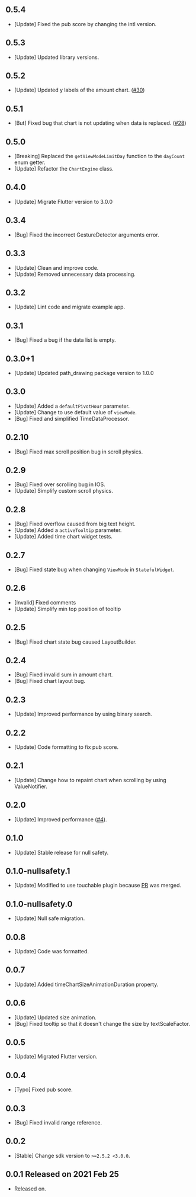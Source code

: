 ## 0.5.4
* [Update] Fixed the pub score by changing the intl version.

## 0.5.3
* [Update] Updated library versions.

## 0.5.2
* [Update] Updated y labels of the amount chart. ([#30](https://github.com/jja08111/time_chart/pull/30))

## 0.5.1
* [But] Fixed bug that chart is not updating when data is replaced. ([#28](https://github.com/jja08111/time_chart/pull/28))

## 0.5.0 
* [Breaking] Replaced the `getViewModeLimitDay` function to the `dayCount` enum getter.
* [Update] Refactor the `ChartEngine` class. 

## 0.4.0
* [Update] Migrate Flutter version to 3.0.0 

## 0.3.4
* [Bug] Fixed the incorrect GestureDetector arguments error.

## 0.3.3
* [Update] Clean and improve code.
* [Update] Removed unnecessary data processing.

## 0.3.2
* [Update] Lint code and migrate example app.

## 0.3.1
* [Bug] Fixed a bug if the data list is empty.

## 0.3.0+1
* [Update] Updated path_drawing package version to 1.0.0

## 0.3.0
* [Update] Added a `defaultPivotHour` parameter.
* [Update] Change to use default value of `viewMode`.
* [Bug] Fixed and simplified TimeDataProcessor.

## 0.2.10
* [Bug] Fixed max scroll position bug in scroll physics.

## 0.2.9
* [Bug] Fixed over scrolling bug in IOS.
* [Update] Simplify custom scroll physics.

## 0.2.8
* [Bug] Fixed overflow caused from big text height.
* [Update] Added a `activeTooltip` parameter.
* [Update] Added time chart widget tests.

## 0.2.7
* [Bug] Fixed state bug when changing `ViewMode` in `StatefulWidget`.

## 0.2.6
* [Invalid] Fixed comments
* [Update] Simplify min top position of tooltip

## 0.2.5
* [Bug] Fixed chart state bug caused LayoutBuilder.

## 0.2.4
* [Bug] Fixed invalid sum in amount chart.
* [Bug] Fixed chart layout bug.

## 0.2.3
* [Update] Improved performance by using binary search.

## 0.2.2
* [Update] Code formatting to fix pub score.

## 0.2.1
* [Update] Change how to repaint chart when scrolling by using ValueNotifier.

## 0.2.0
* [Update] Improved performance ([#4](https://github.com/jja08111/time_chart/pull/4)).

## 0.1.0
* [Update] Stable release for null safety.

## 0.1.0-nullsafety.1
* [Update] Modified to use touchable plugin because
[PR](https://github.com/nateshmbhat/touchable/pull/17) was merged.

## 0.1.0-nullsafety.0
* [Update] Null safe migration.

## 0.0.8
* [Update] Code was formatted.


## 0.0.7
* [Update] Added timeChartSizeAnimationDuration property.


## 0.0.6
* [Update] Updated size animation.
* [Bug] Fixed tooltip so that it doesn't change the size by textScaleFactor.


## 0.0.5
* [Update] Migrated Flutter version.


## 0.0.4
* [Typo] Fixed pub score.


## 0.0.3
* [Bug] Fixed invalid range reference.


## 0.0.2
* [Stable] Change sdk version to `>=2.5.2 <3.0.0`.


## 0.0.1 Released on 2021 Feb 25
* Released on.
